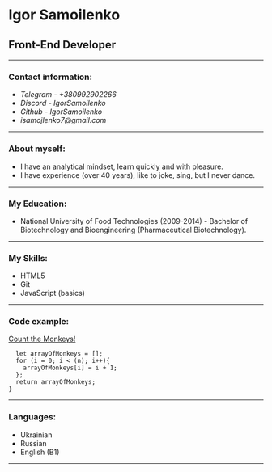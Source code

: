 # Igor Samoilenko
## Front-End Developer
---
### Contact information:
* _Telegram - +380992902266_
* _Discord - IgorSamoilenko_
* _Github - IgorSamoilenko_
* _isamojlenko7@gmail.com_
---
### About myself:
* I have an analytical mindset, learn quickly and with pleasure.
* I have experience (over 40 years), like to joke, sing, but I never dance.
---
### My Education:
* National University of Food Technologies
(2009-2014) - Bachelor of Biotechnology and Bioengineering (Pharmaceutical Biotechnology).
---
### My Skills:
* HTML5
* Git
* JavaScript (basics)
---
### Code example:
[Count the Monkeys!
](https://www.codewars.com/kata/56f69d9f9400f508fb000ba7/train/javascript)
```function monkeyCount(n) {
  let arrayOfMonkeys = [];
  for (i = 0; i < (n); i++){
    arrayOfMonkeys[i] = i + 1;
  };
  return arrayOfMonkeys;
}
```
---
### Languages:
* Ukrainian
* Russian
* English (B1)
---